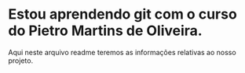 # Estou aprendendo git com o curso do Pietro Martins de Oliveira.

Aqui neste arquivo readme teremos as informações relativas ao nosso projeto.
